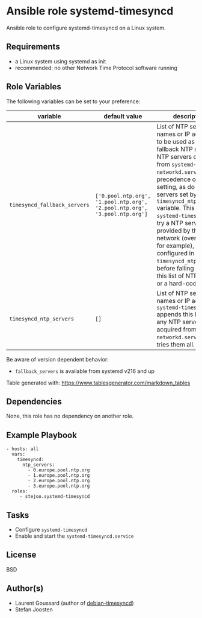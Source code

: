 Ansible role systemd-timesyncd
==============================

Ansible role to configure systemd-timesyncd on a Linux system.

Requirements
------------

- a Linux system using systemd as init
- recommended: no other Network Time Protocol software running

Role Variables
--------------

The following variables can be set to your preference:

| variable                          | default value                                                              | description                                                                                                                                                                                                                                                                                                                                                                                                                                                               |
|-----------------------------------|----------------------------------------------------------------------------|---------------------------------------------------------------------------------------------------------------------------------------------------------------------------------------------------------------------------------------------------------------------------------------------------------------------------------------------------------------------------------------------------------------------------------------------------------------------------|
| `timesyncd_fallback_servers`      | `['0.pool.ntp.org', '1.pool.ntp.org', '2.pool.ntp.org', '3.pool.ntp.org']` | List of NTP server host names or IP addresses to be used as the fallback NTP servers. NTP servers obtained from `systemd-networkd.service` take precedence over this setting, as do any servers set by the `timesyncd_ntp_servers` variable. This way `systemd-timesyncd` will try a NTP server provided by the local network (over DHCP for example), or one configured in `timesyncd_ntp_servers`, before falling back to this list of NTP servers or a hard-coded one. |
| `timesyncd_ntp_servers`           | `[]`                                                                       | List of NTP server host names or IP addresses. `systemd-timesyncd` appends this list with any NTP servers acquired from `systemd-networkd.service` and tries them all.                                                                                                                                                                                                                                                                                                    |

Be aware of version dependent behavior:
- `fallback_servers` is available from systemd v216 and up

Table generated with: <https://www.tablesgenerator.com/markdown_tables>


Dependencies
------------

None, this role has no dependency on another role.

Example Playbook
----------------

    - hosts: all
      vars:
        timesyncd:
          ntp_servers:
            - 0.europe.pool.ntp.org
            - 1.europe.pool.ntp.org
            - 2.europe.pool.ntp.org
            - 3.europe.pool.ntp.org
      roles:
         - stejoo.systemd-timesyncd

Tasks
-----

  - Configure `systemd-timesyncd`
  - Enable and start the `systemd-timesyncd.service`

License
-------

BSD

Author(s)
---------

- Laurent Goussard (author of [debian-timesyncd](<https://github.com/cowops/debian-timesyncd>))
- Stefan Joosten
